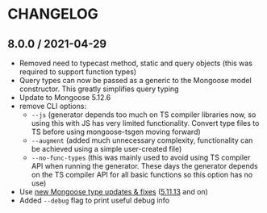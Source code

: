 # CHANGELOG

## 8.0.0 / 2021-04-29

* Removed need to typecast method, static and query objects (this was required to support function types)
* Query types can now be passed as a generic to the Mongoose model constructor. This greatly simplifies query typing
* Update to Mongoose 5.12.6
* remove CLI options:
  - `--js` (generator depends too much on TS compiler libraries now, so using this with JS has very limited functionality. Convert type files to TS before using mongoose-tsgen moving forward)
  - `--augment` (added much unnecessary complexity, functionality can be achieved using a simple user-created file)
  - `--no-func-types` (this was mainly used to avoid using TS compiler API when running the generator. These days the generator depends on the TS compiler API for all basic functions so this option has no use)
* Use [new Mongoose type updates & fixes](https://github.com/Automattic/mongoose/blob/master/History.md) ([5.11.13](https://github.com/Automattic/mongoose/blob/master/History.md#51113--2021-01-20) and on)
* Added `--debug` flag to print useful debug info